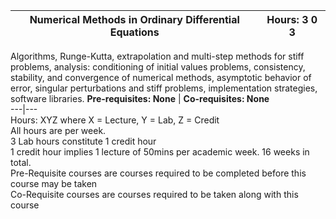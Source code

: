 **Numerical Methods in Ordinary Differential Equations** | **Hours: 3 0 3**  
---|---  
Algorithms, Runge-Kutta, extrapolation and multi-step methods for stiff problems, analysis: conditioning of initial values problems, consistency, stability, and convergence of numerical methods, asymptotic behavior of error, singular perturbations and stiff problems, implementation strategies, software libraries.
**Pre-requisites: None** | **Co-requisites: None**  
---|---  
Hours: XYZ where X = Lecture, Y = Lab, Z = Credit  
All hours are per week.  
3 Lab hours constitute 1 credit hour  
1 credit hour implies 1 lecture of 50mins per academic week. 16 weeks in total.  
Pre-Requisite courses are courses required to be completed before this course may be taken  
Co-Requisite courses are courses required to be taken along with this course

